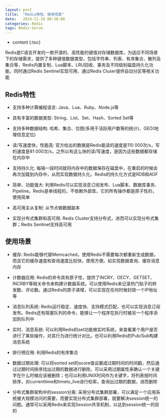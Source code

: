 ```yaml
---
layout: post
title:  "Redis特性、使用场景"
date:   2019-11-10 08:38:00
categories: Redis 
tags: Redis-Serve
---
```


* content
{:toc}


Redis是C语言开发的一款开源的、高性能的键值对存储数据库，为适应不同场景下的存储需求，提供了多种键值数据类型，包括字符串、列表、有序集合、散列及集合等，Redis内置复制、Lua脚本、LRU回收、事务及不同级别磁盘持久化功能，同时通过Redis Sentinel实现可用、通过Redis Cluser提供自动分区等相关功能





## Redis特性

- 支持多种计算编程语言: Java、Lua、Ruby、Node.js等

- 具有丰富的数据类型: String、List、Set、Hash、Sorted Set等

- 支持多种数据结构: 哈希、集合、位图(多用于活跃用户数等的统计)、GEO(地理信息定位)

- 读/写速度快，性能高: 官方给出的数据是Redis能读的速度是110 000次/s，写的速度是81 000次/s，之所以有这么快的读/写速度，是因为这些数据都存储在内存中

- 支持持久化: 每隔一段时间就将内存中的数据保存在磁盘中，在重启的时候会再次加载到内存中，从而实现数据持久化。Redis的持久化方式是RDB和AOF

- 简单、功能强大: 利用Redis可以实现消息订阅发布、Lua脚本、数据库事务、Pipeline。Redis是单线程的，不依赖外部库，它的所有操作都是原子性的，使用简单

- 高可用主从复制: 从节点做数据副本

- 实现分布式集群和高可用: Redis Cluster支持分布式，进而可以实现分布式集群；Redis Sentinel支持高可用



## 使用场景

- 缓存: Redis能够代替Memcached，使用Redis不需要每次都重新生成数据，而且它的缓存速度和查询速度比较快，使用方便。如实现数据查询、缓存消息内存

- 计数器应用: Redis的命令具有原子性，提供了INCRY、DECY、GETSET、INCRBY等相关命令来构建计数器系统。可以使用Redis来记录热门贴子的转发数、评论数。通过Redis的原子递增，可以实现在任何时候封锁一个IP地址等

- 消息队列系统: Redis运行稳定、速度快、支持模式匹配，也可以实现消息订阅发布。Redis还有阻塞队列的命令，能够让一个程序在执行时被另一个程序添加到队列中

- 实时、消息系统: 可以利用Redis的set功能做实时系统，来查看某个用户是否进行了某些操作，对其行为进行统计对比。也可以利用Redis的Pub/Sub构建消息系统

- 排行榜应用: 利用Redis的有序集合

- 数据过期处理: 可以将sorted set的score值设置成过期时间的时间戳，然后通过过期时间排序找出过期的数据进行删除。可以采用过期属性来确认一个关键字在什么时候应该被删除；也可以利用UNIX时间作为关键字，将列表按时间排序，对currenttime和timeto_live进行检索，查询出过期的数据，进而删除

- 分布式集群架构中的session分离: 采用分布式集群部署，可以满足一个应用系统被大规模访问的需要，而要实现分布式集群部署，就要解决session统一的问题。通常可以采用Redis来实现Session共享机制，以达到session统一的目的

